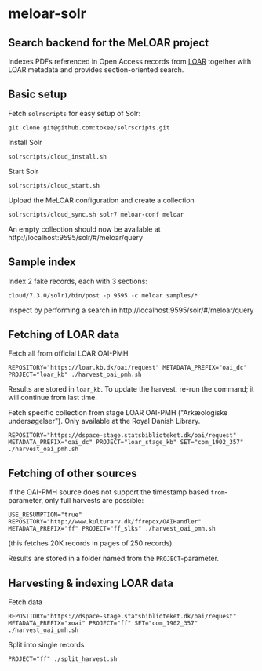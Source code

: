 # meloar-solr

## Search backend for the MeLOAR project

Indexes PDFs referenced in Open Access records from [LOAR](https://loar.kb.dk/) together with LOAR metadata and provides section-oriented search.


## Basic setup

Fetch `solrscripts` for easy setup of Solr:

```
git clone git@github.com:tokee/solrscripts.git
```

Install Solr
```
solrscripts/cloud_install.sh
```

Start Solr
```
solrscripts/cloud_start.sh
```

Upload the MeLOAR configuration and create a collection
```
solrscripts/cloud_sync.sh solr7 meloar-conf meloar
```

An empty collection should now be available at http://localhost:9595/solr/#/meloar/query


## Sample index

Index 2 fake records, each with 3 sections:
```
cloud/7.3.0/solr1/bin/post -p 9595 -c meloar samples/*
```

Inspect by performing a search in http://localhost:9595/solr/#/meloar/query


## Fetching of LOAR data

Fetch all from official LOAR OAI-PMH
```
REPOSITORY="https://loar.kb.dk/oai/request" METADATA_PREFIX="oai_dc" PROJECT="loar_kb" ./harvest_oai_pmh.sh
```
Results are stored in `loar_kb`. To update the harvest, re-run the command; it will continue from last time.


Fetch specific collection from stage LOAR OAI-PMH ("Arkæologiske undersøgelser"). Only available at the Royal Danish Library.
```
REPOSITORY="https://dspace-stage.statsbiblioteket.dk/oai/request" METADATA_PREFIX="oai_dc" PROJECT="loar_stage_kb" SET="com_1902_357" ./harvest_oai_pmh.sh
```


## Fetching of other sources

If the OAI-PMH source does not support the timestamp based `from`-parameter, only full harvests are possible:
```
USE_RESUMPTION="true" REPOSITORY="http://www.kulturarv.dk/ffrepox/OAIHandler" METADATA_PREFIX="ff" PROJECT="ff_slks" ./harvest_oai_pmh.sh
```
(this fetches 20K records in pages of 250 records)

Results are stored in a folder named from the `PROJECT`-parameter.

## Harvesting & indexing LOAR data

Fetch data
```
REPOSITORY="https://dspace-stage.statsbiblioteket.dk/oai/request" METADATA_PREFIX="xoai" PROJECT="ff" SET="com_1902_357" ./harvest_oai_pmh.sh
```

Split into single records
```
PROJECT="ff" ./split_harvest.sh
```
